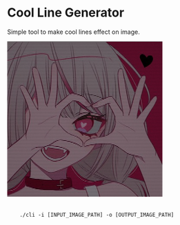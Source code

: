 # Cool Line Generator
Simple tool to make cool lines effect on image.

![alt text](img/anime_processed.png?raw=true "To this")

``` console

    ./cli -i [INPUT_IMAGE_PATH] -o [OUTPUT_IMAGE_PATH]

```
